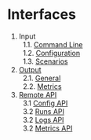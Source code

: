 # Interfaces

1. Input<br/>
&nbsp;&nbsp;1.1. [Command Line](input/cli)<br/>
&nbsp;&nbsp;1.2. [Configuration](input/configuration)<br/>
&nbsp;&nbsp;1.3. [Scenarios](input/scenarios)<br/>
2. [Output](output)<br/>
&nbsp;&nbsp;2.1. [General](output#1-general)<br/>
&nbsp;&nbsp;2.2. [Metrics](output#2-metrics)<br/>
3. [Remote API](api/remote)<br/>
&nbsp;&nbsp;3.1 [Config API](api/remote#config)<br/>
&nbsp;&nbsp;3.2 [Runs API](api/remote#run)<br/>
&nbsp;&nbsp;3.2 [Logs API](api/remote#logs)<br/>
&nbsp;&nbsp;3.2 [Metrics API](api/remote#metrics)<br/>
